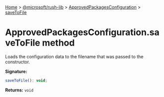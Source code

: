 [Home](./index) &gt; [@microsoft/rush-lib](./rush-lib.md) &gt; [ApprovedPackagesConfiguration](./rush-lib.approvedpackagesconfiguration.md) &gt; [saveToFile](./rush-lib.approvedpackagesconfiguration.savetofile.md)

# ApprovedPackagesConfiguration.saveToFile method

Loads the configuration data to the filename that was passed to the constructor.

**Signature:**
```javascript
saveToFile(): void;
```
**Returns:** `void`


